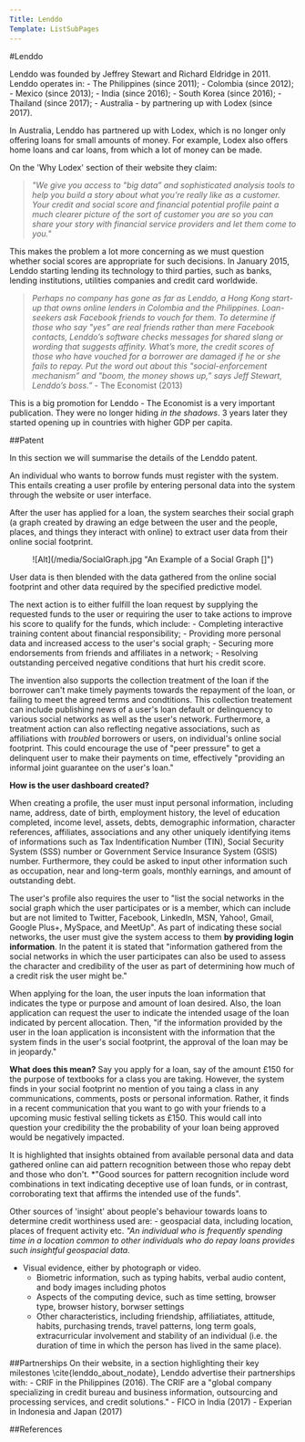 ```yaml
---
Title: Lenddo
Template: ListSubPages
---
```

#Lenddo 

Lenddo was founded by Jeffrey Stewart and Richard Eldridge in 2011. Lenddo operates in: 
	- The Philippines (since 2011);
	- Colombia (since 2012); 
	- Mexico (since 2013); 
	- India (since 2016);
	- South Korea (since 2016);
	- Thailand (since 2017);
	- Australia - by partnering up with Lodex (since 2017).

In Australia, Lenddo has partnered up with Lodex, which is no longer only offering loans for small amounts of money. For example, Lodex also offers home loans and car loans, from which a lot of money can be made. 

On the 'Why Lodex' section of their website they claim:
>*"We give you access to "big data” and sophisticated analysis tools to help you build a story about what you’re really like as a customer. Your credit and social score and financial potential profile paint a much clearer picture of the sort of customer you are so you can share your story with financial service providers and let them come to you."*

This makes the problem a lot more concerning as we must question whether social scores are appropriate for such decisions.
In January 2015, Lenddo starting lending its technology to third parties, such as banks, lending institutions, utilities companies and credit card worldwide. 

>*Perhaps no company has gone as far as Lenddo, a Hong Kong start-up that owns online lenders in Colombia and the Philippines. Loan-seekers ask Facebook friends to vouch for them. To determine if those who say "yes” are real friends rather than mere Facebook contacts, Lenddo’s software checks messages for shared slang or wording that suggests affinity. What’s more, the credit scores of those who have vouched for a borrower are damaged if he or she fails to repay. Put the word out about this "social-enforcement mechanism” and "boom, the money shows up,” says Jeff Stewart, Lenddo’s boss.”* - The Economist (2013)

This is a big promotion for Lenddo - The Economist is a very important publication. They were no longer hiding *in the shadows*. 3 years later they started opening up in countries with higher GDP per capita. 

##Patent

In this section we will summarise the details of the Lenddo patent.

An individual who wants to borrow funds must register with the system. This entails creating a user profile by entering personal data into the system through the website or user interface. 

After the user has applied for a loan, the system searches their social graph (a graph created by drawing an edge between the user and the people, places, and things they interact with online) to extract user data from their online social footprint. 

<p align="center">
![Alt](/media/SocialGraph.jpg "An Example of a Social Graph []")
</p>
	
User data is then blended with the data gathered from the online social footprint and other data required by the specified predictive model. 

The next action is to either fulfill the loan request by supplying the requested funds to the user or requiring the user to take actions to improve his score to qualify for the funds, which include:
	- Completing interactive training content about financial responsibility;
	- Providing more personal data and increased access to the user's social graph;
	- Securing more endorsements from friends and affiliates in a network;
	- Resolving outstanding perceived negative conditions that hurt his credit score.

The invention also supports the collection treatment of the loan if the borrower can't make timely payments towards the repayment of the loan, or failing to meet the agreed terms and condtitions. This collection treatement can include publishing news of a user's loan default or delinquency to various social networks as well as the user's network. Furthermore, a treatment action can also reflecting negative associations, such as affiliations with *troubled* borrowers or users, on individual's online social footprint. This could encourage the use of "peer pressure" to get a delinquent user to make their payments on time, effectively "providing an informal joint guarantee on the user's loan."

**How is the user dashboard created?**

When creating a profile, the user must input personal information, including name, address, date of birth, employment history, the level of education completed, income level, assets, debts, demographic information, character references, affiliates, associations and any other uniquely identifying items of informations such as Tax Indentification Number (TIN), Social Security System (SSS) number or Government Service Insurance System (GSIS) number. Furthermore, they could be asked to input other information such as occupation, near and long-term goals, monthly earnings, and amount of outstanding debt.

The user's profile also requires the user to "list the social networks in the social graph which the user participates or is a member, which can include but are not limited to Twitter, Facebook, LinkedIn, MSN, Yahoo!, Gmail, Google Plus+, MySpace, and MeetUp". As part of indicating these social networks, the user must give the system access to them **by providing login information**. In the patent it is stated that "information gathered from the social networks in which the user participates can also be used to assess the character and credibility of the user as part of determining how much of a credit risk the user might be."

When applying for the loan, the user inputs the loan information that indicates the type or purpose and amount of loan desired. Also, the loan application can request the user to indicate the intended usage of the loan indicated by percent allocation. Then, "if the information provided by the user in the loan application is inconsistent with the information that the system finds in the user's social footprint, the approval of the loan may be in jeopardy." 

**What does this mean?** Say you apply for a loan, say of the amount £150 for the purpose of textbooks for a class you are taking. However, the system finds in your social footprint no mention of you taing a class in any communications, comments, posts or personal information. Rather, it finds in a recent communication that you want to go with your friends to a upcoming music festival selling tickets as £150. This would call into question your credibility the the probability of your loan being approved would be negatively impacted. 

It is highlighted that insights obtained from available personal data and data gathered online can aid pattern recognition between those who repay debt and those who don't. *"Good sources for pattern recognition include word combinations in text indicating deceptive use of loan funds, or in contrast, corroborating text that affirms the intended use of the funds".

Other sources of 'insight' about people's behaviour towards loans to determine credit worthiness used are:
	- geospacial data, including location, places of frequent activity etc.
    *"An individual who is frequently spending time in a location common to other individuals who do repay loans provides such insightful geospacial data.*
  - Visual evidence, either by photograph or video.
	- Biometric information, such as typing habits, verbal audio content, and body images including photos
	- Aspects of the computing device, such as time setting, browser type, browser history, borwser settings
	- Other characteristics, including friendship, affiliatiates, attitude, habits, purchasing trends, travel patterns, long term goals, extracurricular involvement and stability of an individual (i.e. the duration of time in which the person has lived in the same place).


##Partnerships
On their website, in a section highlighting their key milestones \cite{lenddo_about_nodate}, Lenddo advertise their partnerships with:
	- CRIF in the Philippines (2016). The CRIF are a "global company specializing in credit bureau and business information, outsourcing and processing services, and credit solutions."
	- FICO in India (2017)
	- Experian in Indonesia and Japan (2017) 	
  
##References

